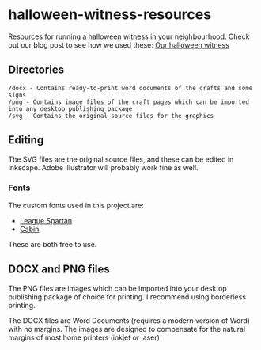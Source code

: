 # halloween-witness-resources

Resources for running a halloween witness in your neighbourhood. Check out our blog post to see how we used these: [Our halloween witness][blog]

[blog]: http://www.canningroad.co.uk/post/our-halloween-witness/

## Directories

	/docx - Contains ready-to-print word documents of the crafts and some signs
	/png - Contains image files of the craft pages which can be imported into any desktop publishing package
	/svg - Contains the original source files for the graphics

## Editing

The SVG files are the original source files, and these can be edited in Inkscape. Adobe Illustrator will probably work fine as well.

### Fonts

The custom fonts used in this project are:

 * [League Spartan](https://www.theleagueofmoveabletype.com/league-spartan)
 * [Cabin](https://www.fontsquirrel.com/fonts/cabin)
 
These are both free to use.

## DOCX and PNG files

The PNG files are images which can be imported into your desktop publishing package of choice for printing. I recommend using borderless printing.

The DOCX files are Word Documents (requires a modern version of Word) with no margins. The images are designed to compensate for the natural margins of most home printers (inkjet or laser)

